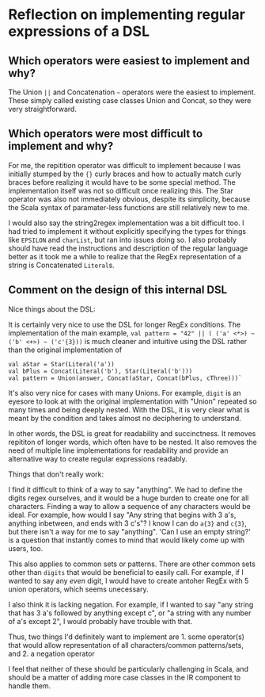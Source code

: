 # Reflection on implementing regular expressions of a DSL

## Which operators were easiest to implement and why?
The Union `||` and Concatenation `~` operators were the easiest to implement. 
These simply called existing case classes Union and Concat, so they were very
straightforward.

## Which operators were most difficult to implement and why?
For me, the repitition operator was difficult to implement because I was
initially stumped by the `{}` curly braces and how to actually match curly braces
before realizing it would have to be some special method. The implementation
itself was not so difficult once realizing this.  The Star operator was also not
immediately obvious, despite its simplicity, because the Scala syntax of 
paramater-less functions are still relatively new to me. 

I would also say the string2regex implementation was a bit difficult too. I
had tried to implement it without explicitly specifying the types for things
like `EPSILON` and `charList`, but ran into issues doing so. I also probably
should have read the instructions and description of the regular language better
as it took me a while to realize that the RegEx representation of a string is
Concatenated `Literal`s.

## Comment on the design of this internal DSL
   Nice things about the DSL: 	
   
   It is certainly very nice to use the DSL for longer RegEx conditions. The
   implementation of the main example, `val pattern = "42" || ( ('a' <*>) ~ ('b' <+>) ~ ('c'{3}))` is much cleaner and intuitive using the DSL rather than the original implementation of 
   ```
   val aStar = Star(Literal('a'))
   val bPlus = Concat(Literal('b'), Star(Literal('b')))
   val pattern = Union(answer, Concat(aStar, Concat(bPlus, cThree)))`
   ```

   It's also very nice for cases with many Unions.  For example, `digit` is an
   eyesore to look at with the original implementation with "Union" repeated so
   many times and being deeply nested.  With the DSL, it is very clear what is
   meant by the condition and takes almost no deciphering to understand.

   In other words, the DSL is great for readability and succinctness. It removes repititon of longer words, which often have to be nested. It also removes
   the need of multiple line implementations for readability and provide an
   alternative way to create regular expressions readably.

   Things that don't really work: 

   I find it difficult to think of a way to say "anything". We had to define the
   digits regex ourselves, and it would be a huge burden to create one for all
   characters.  Finding a way to allow a sequence of any characters would be
   ideal. For example, how would I say "Any string that begins with 3 a's,
   anything inbetween, and ends with 3 c's"? I know I can do `a{3}` and `c{3}`,
   but there isn't a way for me to say "anything".  'Can I use an empty string?'
   is a question that instantly comes to mind that would likely come up with
   users, too. 

   This also applies to common sets or patterns. There are other common sets 
   other than `digits` that would be beneficial to easily call. For example, if 
   I wanted to say any _even_ digit, I would have to create antoher RegEx with 
   5 union operators, which seems unecessary. 
   
   I also think it is lacking negation. For example, if I wanted to say 
   "any string that has 3 a's followed by anything except c", or "a string with
   any number of a's except 2", I would probably have trouble with that. 

   Thus, two things I'd definitely want to implement are 
    1. some operator(s) that would allow representation of all characters/common 
    patterns/sets, and 
    2. a negation operator

   I feel that neither of these should be particularly challenging in Scala, and
   should be a matter of adding more case classes in the IR component to handle
   them.